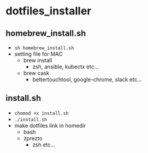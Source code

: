 # dotfiles_installer
## homebrew_install.sh
- `sh homebrew_install.sh`
- setting file for MAC
    - brew install
        - zsh, ansible, kubectx etc...
    - brew cask
        - bettertouchtool, google-chrome, slack etc...

## install.sh
- `chomod +x install.sh`
- `./install.sh`
- make dotfiles link in homedir
    - bash
    - zprezto
        - zsh etc...